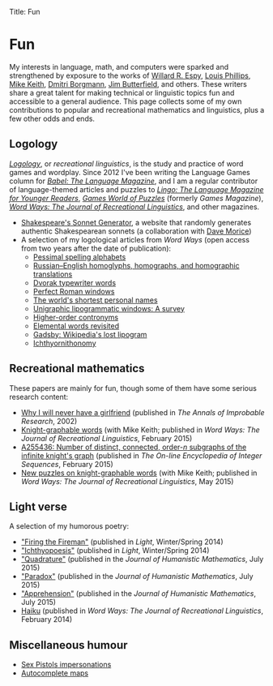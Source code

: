 Title: Fun

# Fun

My interests in language, math, and computers were sparked and
strengthened by exposure to the works of
[Willard R. Espy](https://en.wikipedia.org/wiki/Willard_R._Espy),
[Louis Phillips](https://en.wikipedia.org/wiki/Louis_Phillips_%28author%29),
[Mike Keith](https://en.wikipedia.org/wiki/Mike_Keith_%28mathematician%29),
[Dmitri Borgmann](https://en.wikipedia.org/wiki/Dmitri_Borgmann),
[Jim Butterfield](https://en.wikipedia.org/wiki/Jim_Butterfield), and
others.  These writers share a great talent for making technical or
linguistic topics fun and accessible to a general audience.  This page
collects some of my own contributions to popular and recreational
mathematics and linguistics, plus a few other odds and ends.

## Logology

*[Logology](https://en.wikipedia.org/wiki/Logology)*, or *recreational
linguistics*, is the study and practice of word games and wordplay.
Since 2012 I've been writing the Language Games column for
*[Babel: The Language Magazine](http://www.babelzine.com/)*, and I am
a regular contributor of language-themed articles and puzzles to
*[Lingo: The Language Magazine for Younger Readers](http://www.lingozine.com/)*,
*[Games World of Puzzles](http://www.gamesmagazine-online.com/)*
(formerly *Games Magazine*),
*[Word Ways: The Journal of Recreational Linguistics](http://www.wordways.com/)*,
and other magazines.

* [Shakespeare's Sonnet Generator](http://www.nothingisreal.com/sonnet/),
    a website that randomly generates authentic Shakespearean sonnets
    (a collaboration with
    [Dave Morice](http://www.amazon.com/Dave-Morice/e/B001K8LX2K/ref=sr_ntt_srch_lnk_4?qid=1417181543&sr=8-4))
* A selection of my logological articles from *Word Ways* (open access from two years after the date of publication):
    - [Pessimal spelling alphabets](http://digitalcommons.butler.edu/cgi/viewcontent.cgi?article=5233&context=wordways)
    - [Russian–English homoglyphs, homographs, and homographic translations](http://digitalcommons.butler.edu/cgi/viewcontent.cgi?article=5241&context=wordways)
    - [Dvorak typewriter words](http://digitalcommons.butler.edu/cgi/viewcontent.cgi?article=5272&context=wordways)
    - [Perfect Roman windows](http://digitalcommons.butler.edu/cgi/viewcontent.cgi?article=5290&context=wordways)
    - [The world's shortest personal names](http://digitalcommons.butler.edu/cgi/viewcontent.cgi?article=5327&context=wordways)
    - [Unigraphic lipogrammatic windows: A survey](http://digitalcommons.butler.edu/cgi/viewcontent.cgi?article=5324&context=wordways)
    - [Higher-order contronyms](http://digitalcommons.butler.edu/cgi/viewcontent.cgi?article=5341&context=wordways)
    - [Elemental words revisited](http://digitalcommons.butler.edu/cgi/viewcontent.cgi?article=5375&context=wordways)
    - [Gadsby: Wikipedia's lost lipogram](http://digitalcommons.butler.edu/cgi/viewcontent.cgi?article=5419&context=wordways)
    - [Ichthyornithonomy](http://digitalcommons.butler.edu/cgi/viewcontent.cgi?article=5444&context=wordways)

## Recreational mathematics

These papers are mainly for fun, though some of them have some serious research content:

* [Why I will never have a girlfriend](/girlfriend.html) (published in *The Annals of Improbable Research*, 2002)
* [Knight-graphable words](http://digitalcommons.butler.edu/cgi/viewcontent.cgi?article=5379&context=wordways) (with Mike Keith; published in *Word Ways: The Journal of Recreational Linguistics*, February 2015)
* [A255436: Number of distinct, connected, order-*n* subgraphs of the infinite knight's graph](https://oeis.org/A255436) (published in *The On-line Encyclopedia of Integer Sequences*, February 2015)
* [New puzzles on knight-graphable words](http://digitalcommons.butler.edu/cgi/viewcontent.cgi?article=5405&context=wordways) (with Mike Keith; published in *Word Ways: The Journal of Recreational Linguistics*, May 2015)

## Light verse

A selection of my humorous poetry:

* ["Firing the Fireman"](http://lightpoetrymagazine.com/revamp/tristan-miller-winterspring-14/)
  (published in *Light*, Winter/Spring 2014)
* ["Ichthyopoesis"](http://lightpoetrymagazine.com/revamp/tristan-miller-winterspring-14/)
  (published in *Light*, Winter/Spring 2014)
* ["Quadrature"](http://scholarship.claremont.edu/cgi/viewcontent.cgi?article=1212&context=jhm) (published in the *Journal of Humanistic Mathematics*, July 2015)
* ["Paradox"](http://scholarship.claremont.edu/cgi/viewcontent.cgi?article=1212&context=jhm) (published in the *Journal of Humanistic Mathematics*, July 2015)
* ["Apprehension"](http://scholarship.claremont.edu/cgi/viewcontent.cgi?article=1212&context=jhm) (published in the *Journal of Humanistic Mathematics*, July 2015)
* [Haiku](/haiku.html) (published in *Word Ways: The Journal of Recreational Linguistics*, February 2014)

## Miscellaneous humour

* [Sex Pistols impersonations](/sex_pistols.html)
* [Autocomplete maps](/Autocomplete_maps)


